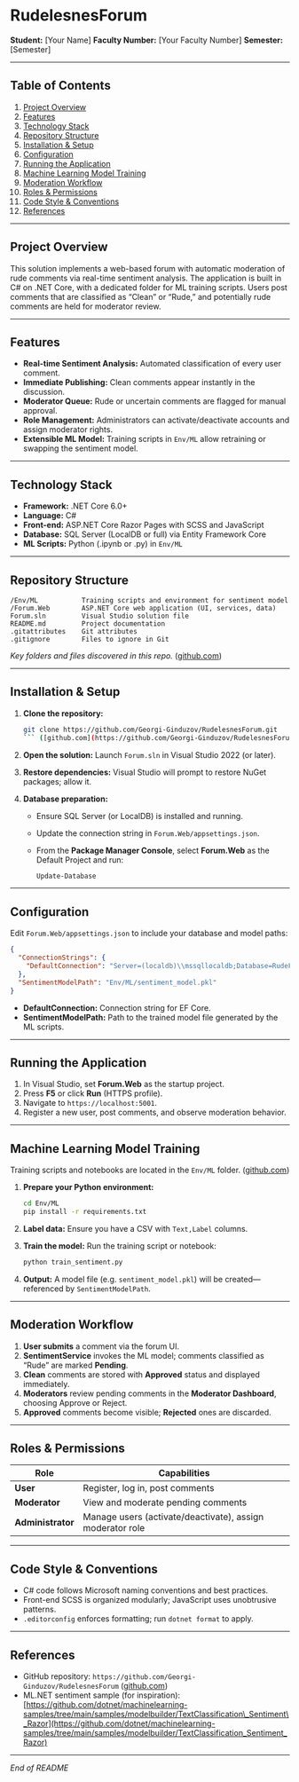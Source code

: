 # RudelesnesForum

**Student:** \[Your Name]
**Faculty Number:** \[Your Faculty Number]
**Semester:** \[Semester]

---

## Table of Contents

1. [Project Overview](#project-overview)
2. [Features](#features)
3. [Technology Stack](#technology-stack)
4. [Repository Structure](#repository-structure)
5. [Installation & Setup](#installation--setup)
6. [Configuration](#configuration)
7. [Running the Application](#running-the-application)
8. [Machine Learning Model Training](#machine-learning-model-training)
9. [Moderation Workflow](#moderation-workflow)
10. [Roles & Permissions](#roles--permissions)
11. [Code Style & Conventions](#code-style--conventions)
12. [References](#references)

---

## Project Overview

This solution implements a web-based forum with automatic moderation of rude comments via real-time sentiment analysis. The application is built in C# on .NET Core, with a dedicated folder for ML training scripts. Users post comments that are classified as “Clean” or “Rude,” and potentially rude comments are held for moderator review.

---

## Features

* **Real-time Sentiment Analysis:** Automated classification of every user comment.
* **Immediate Publishing:** Clean comments appear instantly in the discussion.
* **Moderator Queue:** Rude or uncertain comments are flagged for manual approval.
* **Role Management:** Administrators can activate/deactivate accounts and assign moderator rights.
* **Extensible ML Model:** Training scripts in `Env/ML` allow retraining or swapping the sentiment model.

---

## Technology Stack

* **Framework:** .NET Core 6.0+
* **Language:** C#
* **Front-end:** ASP.NET Core Razor Pages with SCSS and JavaScript
* **Database:** SQL Server (LocalDB or full) via Entity Framework Core
* **ML Scripts:** Python (.ipynb or .py) in `Env/ML`

---

## Repository Structure

```
/Env/ML           Training scripts and environment for sentiment model
/Forum.Web        ASP.NET Core web application (UI, services, data)
Forum.sln         Visual Studio solution file
README.md         Project documentation
.gitattributes    Git attributes
.gitignore        Files to ignore in Git
```

*Key folders and files discovered in this repo.* ([github.com](https://github.com/Georgi-Ginduzov/RudelesnesForum))

---

## Installation & Setup

1. **Clone the repository:**

   ````bash
   git clone https://github.com/Georgi-Ginduzov/RudelesnesForum.git
   ``` ([github.com](https://github.com/Georgi-Ginduzov/RudelesnesForum))
   ````
2. **Open the solution:** Launch `Forum.sln` in Visual Studio 2022 (or later).
3. **Restore dependencies:** Visual Studio will prompt to restore NuGet packages; allow it.
4. **Database preparation:**

   * Ensure SQL Server (or LocalDB) is installed and running.
   * Update the connection string in `Forum.Web/appsettings.json`.
   * From the **Package Manager Console**, select **Forum.Web** as the Default Project and run:

     ```powershell
     Update-Database
     ```

---

## Configuration

Edit `Forum.Web/appsettings.json` to include your database and model paths:

```json
{
  "ConnectionStrings": {
    "DefaultConnection": "Server=(localdb)\\mssqllocaldb;Database=RudeForumDb;Trusted_Connection=True;"
  },
  "SentimentModelPath": "Env/ML/sentiment_model.pkl"
}
```

* **DefaultConnection:** Connection string for EF Core.
* **SentimentModelPath:** Path to the trained model file generated by the ML scripts.

---

## Running the Application

1. In Visual Studio, set **Forum.Web** as the startup project.
2. Press **F5** or click **Run** (HTTPS profile).
3. Navigate to `https://localhost:5001`.
4. Register a new user, post comments, and observe moderation behavior.

---

## Machine Learning Model Training

Training scripts and notebooks are located in the `Env/ML` folder. ([github.com](https://github.com/Georgi-Ginduzov/RudelesnesForum))

1. **Prepare your Python environment:**

   ```bash
   cd Env/ML
   pip install -r requirements.txt
   ```
2. **Label data:** Ensure you have a CSV with `Text,Label` columns.
3. **Train the model:** Run the training script or notebook:

   ```bash
   python train_sentiment.py
   ```
4. **Output:** A model file (e.g. `sentiment_model.pkl`) will be created—referenced by `SentimentModelPath`.

---

## Moderation Workflow

1. **User submits** a comment via the forum UI.
2. **SentimentService** invokes the ML model; comments classified as “Rude” are marked **Pending**.
3. **Clean** comments are stored with **Approved** status and displayed immediately.
4. **Moderators** review pending comments in the **Moderator Dashboard**, choosing Approve or Reject.
5. **Approved** comments become visible; **Rejected** ones are discarded.

---

## Roles & Permissions

| Role              | Capabilities                                              |
| ----------------- | --------------------------------------------------------- |
| **User**          | Register, log in, post comments                           |
| **Moderator**     | View and moderate pending comments                        |
| **Administrator** | Manage users (activate/deactivate), assign moderator role |

---

## Code Style & Conventions

* C# code follows Microsoft naming conventions and best practices.
* Front-end SCSS is organized modularly; JavaScript uses unobtrusive patterns.
* `.editorconfig` enforces formatting; run `dotnet format` to apply.

---

## References

* GitHub repository: `https://github.com/Georgi-Ginduzov/RudelesnesForum` ([github.com](https://github.com/Georgi-Ginduzov/RudelesnesForum))
* ML.NET sentiment sample (for inspiration): [https://github.com/dotnet/machinelearning-samples/tree/main/samples/modelbuilder/TextClassification\_Sentiment\_Razor](https://github.com/dotnet/machinelearning-samples/tree/main/samples/modelbuilder/TextClassification_Sentiment_Razor)

---

*End of README*
